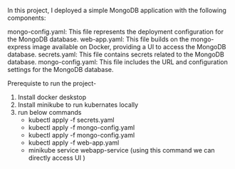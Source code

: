 In this project, I deployed a simple MongoDB application with the following components:

mongo-config.yaml: This file represents the deployment configuration for the MongoDB database.
web-app.yaml: This file builds on the mongo-express image available on Docker, providing a UI to access the MongoDB database.
secrets.yaml: This file contains secrets related to the MongoDB database.
mongo-config.yaml: This file includes the URL and configuration settings for the MongoDB database.


Prerequiste to run the project-

1) Install docker deskstop
2) Install minikube to run kubernates locally
3) run below commands
   - kubectl apply -f secrets.yaml
   - kubectl apply -f mongo-config.yaml
   - kubectl apply -f mongo-config.yaml
   - kubectl apply -f web-app.yaml
   - minikube service webapp-service (using this command we can directly access UI )
